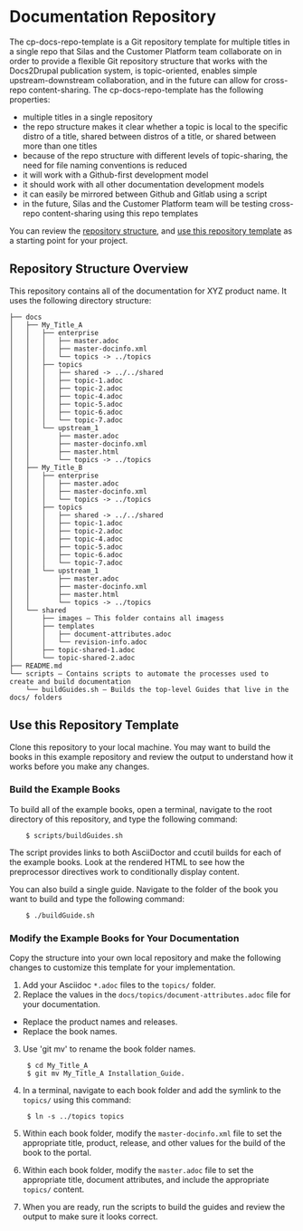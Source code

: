 # Documentation Repository

The cp-docs-repo-template is a Git repository template for multiple titles in a single repo that Silas and the Customer Platform team collaborate on in order to provide a flexible Git repository structure that works with the Docs2Drupal publication system, is topic-oriented, enables simple upstream-downstream collaboration, and in the future can allow for cross-repo content-sharing. The cp-docs-repo-template has the following properties:

* multiple titles in a single repository
* the repo structure makes it clear whether a topic is local to the specific distro of a title, shared between distros of a title, or shared between more than one titles
* because of the repo structure with different levels of topic-sharing, the need for file naming conventions is reduced
* it will work with a Github-first development model
* it should work with all other documentation development models
* it can easily be mirrored between Github and Gitlab using a script
* in the future, Silas and the Customer Platform team will be testing cross-repo content-sharing using this repo templates


You can review the [repository structure](#repository-structure), and [use this repository template](#use-this-repository-template) as a starting point for your project.

## Repository Structure Overview

This repository contains all of the documentation for XYZ product name. It uses the following directory structure:

~~~
├── docs
│   ├── My_Title_A
│   │   ├── enterprise
│   │   │   ├── master.adoc
│   │   │   ├── master-docinfo.xml
│   │   │   └── topics -> ../topics
│   │   ├── topics
│   │   │   ├── shared -> ../../shared
│   │   │   ├── topic-1.adoc
│   │   │   ├── topic-2.adoc
│   │   │   ├── topic-4.adoc
│   │   │   ├── topic-5.adoc
│   │   │   ├── topic-6.adoc
│   │   │   └── topic-7.adoc
│   │   └── upstream_1
│   │       ├── master.adoc
│   │       ├── master-docinfo.xml
│   │       ├── master.html
│   │       └── topics -> ../topics
│   ├── My_Title_B
│   │   ├── enterprise
│   │   │   ├── master.adoc
│   │   │   ├── master-docinfo.xml
│   │   │   └── topics -> ../topics
│   │   ├── topics
│   │   │   ├── shared -> ../../shared
│   │   │   ├── topic-1.adoc
│   │   │   ├── topic-2.adoc
│   │   │   ├── topic-4.adoc
│   │   │   ├── topic-5.adoc
│   │   │   ├── topic-6.adoc
│   │   │   └── topic-7.adoc
│   │   └── upstream_1
│   │       ├── master.adoc
│   │       ├── master-docinfo.xml
│   │       ├── master.html
│   │       └── topics -> ../topics
│   └── shared
│       ├── images — This folder contains all imagess
│       ├── templates
│       │   ├── document-attributes.adoc
│       │   └── revision-info.adoc
│       ├── topic-shared-1.adoc
│       └── topic-shared-2.adoc
├── README.md
└── scripts — Contains scripts to automate the processes used to create and build documentation
    └── buildGuides.sh — Builds the top-level Guides that live in the docs/ folders
~~~

## Use this Repository Template

Clone this repository to your local machine. You may want to build the books in this example repository and review the output to understand how it works before you make any changes.

### Build the Example Books

To build all of the example books, open a terminal, navigate to the root directory of this repository, and type the following command:

        $ scripts/buildGuides.sh

The script provides links to both AsciiDoctor and ccutil builds for each of the example books. Look at the rendered HTML to see how the preprocessor directives work to conditionally display content.

You can also build a single guide. Navigate to the folder of the book you want to build and type the following command:

        $ ./buildGuide.sh

### Modify the Example Books for Your Documentation

Copy the structure into your own local repository and make the following changes to customize this template for your implementation.

1. Add your Asciidoc `*.adoc` files to the `topics/` folder.
2. Replace the values in the `docs/topics/document-attributes.adoc` file for your documentation.
  * Replace the product names and releases.
  * Replace the book names.
3. Use 'git mv' to rename the book folder names.

        $ cd My_Title_A
        $ git mv My_Title_A Installation_Guide.
4. In a terminal, navigate to each book folder and add the symlink to the `topics/` using this command:

        $ ln -s ../topics topics
5. Within each book folder, modify the `master-docinfo.xml` file to set the appropriate title, product, release, and other values for the build of the book to the portal.
6. Within each book folder, modify the `master.adoc` file to set the appropriate title, document attributes, and include the appropriate `topics/` content.
7. When you are ready, run the scripts to build the guides and review the output to make sure it looks correct.
